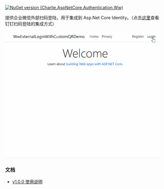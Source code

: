 [![NuGet version (Charlie.AspNetCore.Authentication.Ww)](https://img.shields.io/nuget/v/Charlie.AspNetCore.Authentication.Ww.svg?style=flat-square)](https://www.nuget.org/packages/Charlie.AspNetCore.Authentication.Ww/)

提供企业微信外部扫码登陆，用于集成到 Asp.Net Core Identity。（点击[这里](https://github.com/stg609/DingTalkExternalLogin)查看钉钉扫码登陆的集成方式）

![Wwlogin](./Docs/wwLogin.gif)

### 文档
* [v1.0.0 使用说明](https://github.com/stg609/WwExternalLogin/wiki/v1.0.0)
